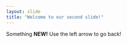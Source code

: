 ```yaml
---
layout: slide
title: "Welcome to our second slide!"
---
```

Something **NEW!**
Use the left arrow to go back!
